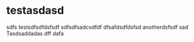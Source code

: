 # testasdasd
sdfs
testsdfsdfdsfsdf
sdfsdfsadcvdfdf
dfsafdsdfdsfsd
anotherdsfsdf
sad
Tasdsaddadas
dff
dafa
